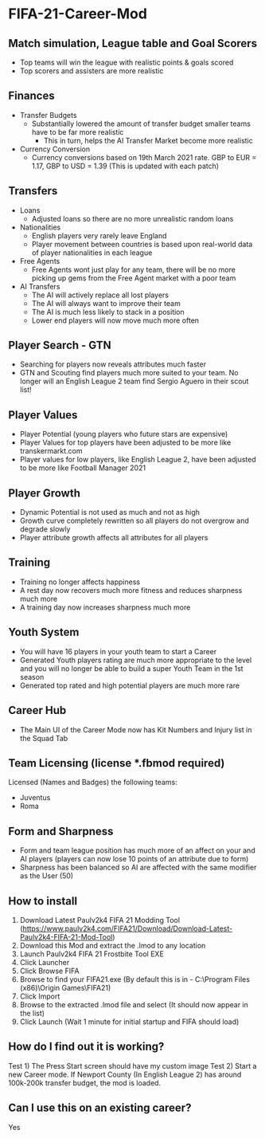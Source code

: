 # FIFA-21-Career-Mod

## Match simulation, League table and Goal Scorers
- Top teams will win the league with realistic points & goals scored
- Top scorers and assisters are more realistic

## Finances
- Transfer Budgets
	- Substantially lowered the amount of transfer budget smaller teams have to be far more realistic
		- This in turn, helps the AI Transfer Market become more realistic
- Currency Conversion
	- Currency conversions based on 19th March 2021 rate. GBP to EUR = 1.17, GBP to USD = 1.39 (This is updated with each patch)

## Transfers
- Loans 
	- Adjusted loans so there are no more unrealistic random loans
- Nationalities
	- English players very rarely leave England
	- Player movement between countries is based upon real-world data of player nationalities in each league
- Free Agents
	- Free Agents wont just play for any team, there will be no more picking up gems from the Free Agent market with a poor team
- AI Transfers
	- The AI will actively replace all lost players
	- The AI will always want to improve their team
	- The AI is much less likely to stack in a position
	- Lower end players will now move much more often

## Player Search - GTN
- Searching for players now reveals attributes much faster
- GTN and Scouting find players much more suited to your team. No longer will an English League 2 team find Sergio Aguero in their scout list!

## Player Values
- Player Potential (young players who future stars are expensive)
- Player Values for top players have been adjusted to be more like transkermarkt.com
- Player values for low players, like English League 2, have been adjusted to be more like Football Manager 2021

## Player Growth
- Dynamic Potential is not used as much and not as high
- Growth curve completely rewritten so all players do not overgrow and degrade slowly
- Player attribute growth affects all attributes for all players

## Training
- Training no longer affects happiness
- A rest day now recovers much more fitness and reduces sharpness much more
- A training day now increases sharpness much more

## Youth System
- You will have 16 players in your youth team to start a Career
- Generated Youth players rating are much more appropriate to the level and you will no longer be able to build a super Youth Team in the 1st season
- Generated top rated and high potential players are much more rare

## Career Hub
- The Main UI of the Career Mode now has Kit Numbers and Injury list in the Squad Tab

## Team Licensing (license *.fbmod required)
Licensed (Names and Badges) the following teams:
- Juventus
- Roma

## Form and Sharpness
- Form and team league position has much more of an affect on your and AI players (players can now lose 10 points of an attribute due to form)
- Sharpness has been balanced so AI are affected with the same modifier as the User (50) 

## How to install
1) Download Latest Paulv2k4 FIFA 21 Modding Tool (https://www.paulv2k4.com/FIFA21/Download/Download-Latest-Paulv2k4-FIFA-21-Mod-Tool)
2) Download this Mod and extract the .lmod to any location
3) Launch Paulv2k4 FIFA 21 Frostbite Tool EXE
4) Click Launcher
5) Click Browse FIFA
6) Browse to find your FIFA21.exe (By default this is in - C:\Program Files (x86)\Origin Games\FIFA21)
7) Click Import
8) Browse to the extracted .lmod file and select (It should now appear in the list)
9) Click Launch (Wait 1 minute for initial startup and FIFA should load)

## How do I find out it is working?
Test 1) The Press Start screen should have my custom image
Test 2) Start a new Career mode. If Newport County (In English League 2) has around 100k-200k transfer budget, the mod is loaded.

## Can I use this on an existing career?
Yes






